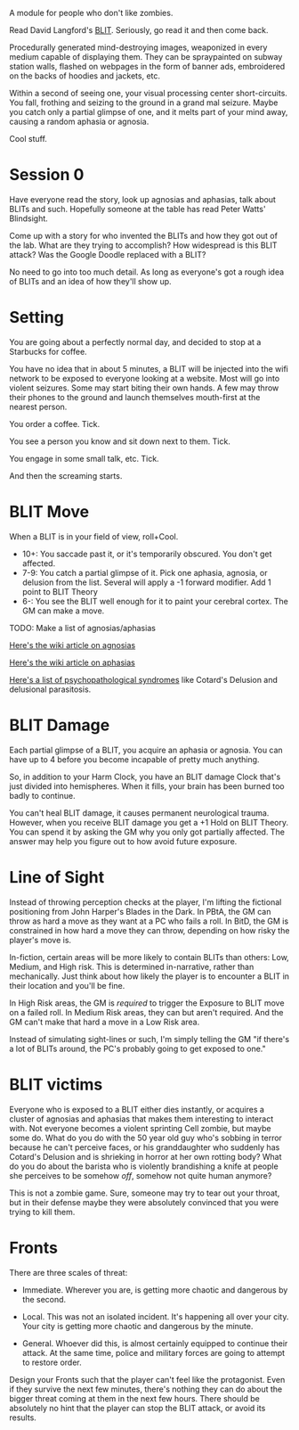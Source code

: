 A module for people who don't like zombies.

Read David Langford's [BLIT](http://www.infinityplus.co.uk/stories/blit.htm).
Seriously, go read it and then come back.

Procedurally generated mind-destroying images, weaponized in every medium
capable of displaying them. They can be spraypainted on subway station walls,
flashed on webpages in the form of banner ads, embroidered on the backs of
hoodies and jackets, etc.

Within a second of seeing one, your visual processing center short-circuits. You
fall, frothing and seizing to the ground in a grand mal seizure. Maybe you catch
only a partial glimpse of one, and it melts part of your mind away, causing a
random aphasia or agnosia. 

Cool stuff.

# Session 0

Have everyone read the story, look up agnosias and aphasias, talk
about BLITs and such. Hopefully someone at the table has read Peter Watts'
Blindsight. 

Come up with a story for who invented the BLITs and how they got
out of the lab. What are they trying to accomplish? How widespread is this BLIT
attack? Was the Google Doodle replaced with a BLIT? 

No need to go into too much detail. As long as everyone's got a rough idea of
BLITs and an idea of how they'll show up.

# Setting

You are going about a perfectly normal day, and decided to stop at a Starbucks
for coffee. 

You have no idea that in about 5 minutes, a BLIT will be injected into the wifi
network to be exposed to everyone looking at a website. Most will go into
violent seizures. Some may start biting their own hands. A few may throw their
phones to the ground and launch themselves mouth-first at the nearest person.

You order a coffee. Tick.

You see a person you know and sit down next to them. Tick.

You engage in some small talk, etc. Tick.

And then the screaming starts.

# BLIT Move

When a BLIT is in your field of view, roll+Cool.

- 10+: You saccade past it, or it's temporarily obscured. You don't get
  affected.
- 7-9: You catch a partial glimpse of it. Pick one aphasia, agnosia, or delusion
  from the list. Several will apply a -1 forward modifier. Add 1 point to BLIT
  Theory
- 6-: You see the BLIT well enough for it to paint your cerebral cortex. The GM
  can make a move.

TODO: Make a list of agnosias/aphasias

[Here's the wiki article on agnosias](https://en.wikipedia.org/wiki/Agnosia)

[Here's the wiki article on aphasias](https://en.wikipedia.org/wiki/Aphasia)

[Here's a list of psychopathological
syndromes](https://en.wikipedia.org/wiki/Category:Psychopathological_syndromes)
like Cotard's Delusion and delusional parasitosis.

# BLIT Damage

Each partial glimpse of a BLIT, you acquire an aphasia or agnosia. You can have
up to 4 before you become incapable of pretty much anything. 

So, in addition to your Harm Clock, you have an BLIT damage Clock that's just
divided into hemispheres. When it fills, your brain has been burned too badly to
continue.

You can't heal BLIT damage, it causes permanent neurological trauma. However,
when you receive BLIT damage you get a +1 Hold on BLIT Theory. You can spend it
by asking the GM why you only got partially affected. The answer may help you
figure out to how avoid future exposure.

# Line of Sight

Instead of throwing perception checks at the player, I'm lifting the fictional
positioning from John Harper's Blades in the Dark. In PBtA, the GM can throw as
hard a move as they want at a PC who fails a roll. In BitD, the GM is
constrained in how hard a move they can throw, depending on how risky the
player's move is.

In-fiction, certain areas will be more likely to contain BLITs than others: Low,
Medium, and High risk. This is determined in-narrative, rather than
mechanically. Just think about how likely the player is to encounter a BLIT in
their location and you'll be fine.

In High Risk areas, the GM is *required* to trigger the Exposure to BLIT move on
a failed roll. In Medium Risk areas, they can but aren't required. And the GM
can't make that hard a move in a Low Risk area. 

Instead of simulating sight-lines or such, I'm simply telling the GM "if there's
a lot of BLITs around, the PC's probably going to get exposed to one."

# BLIT victims

Everyone who is exposed to a BLIT either dies instantly, or acquires a cluster
of agnosias and aphasias that makes them interesting to interact with. Not
everyone becomes a violent sprinting Cell zombie, but maybe some do. What do you
do with the 50 year old guy who's sobbing in terror because he can't perceive
faces, or his granddaughter who suddenly has Cotard's Delusion and is shrieking
in horror at her own rotting body? What do you do about the barista who is
violently brandishing a knife at people she perceives to be somehow *off*,
somehow not quite human anymore?

This is not a zombie game. Sure, someone may try to tear out your throat, but in
their defense maybe they were absolutely convinced that you were trying to kill
them. 

# Fronts

There are three scales of threat:

- Immediate. Wherever you are, is getting more chaotic and dangerous by the
  second.

- Local. This was not an isolated incident. It's happening all over your city.
  Your city is getting more chaotic and dangerous by the minute.

- General. Whoever did this, is almost certainly equipped to continue their
  attack. At the same time, police and military forces are going to attempt to
  restore order.

Design your Fronts such that the player can't feel like the protagonist. Even if
they survive the next few minutes, there's nothing they can do about the bigger
threat coming at them in the next few hours. There should be absolutely no hint
that the player can stop the BLIT attack, or avoid its results.
